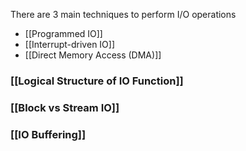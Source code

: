 There are $3$ main techniques to perform I/O operations
- [[Programmed IO]]
- [[Interrupt-driven IO]]
- [[Direct Memory Access (DMA)]]

### [[Logical Structure of IO Function]]

### [[Block vs Stream IO]]
### [[IO Buffering]]